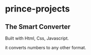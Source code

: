 # prince-projects
## The Smart Converter

Built with Html, Css, Javascript.

it converts numbers to any other format.